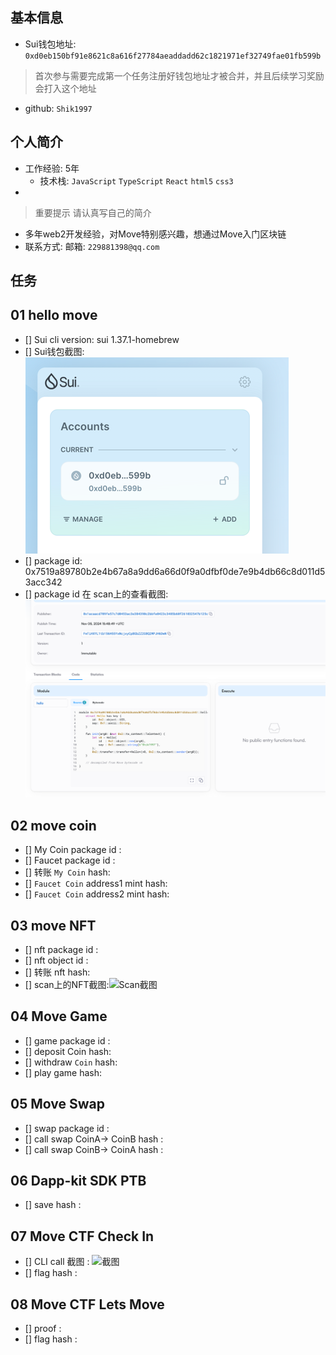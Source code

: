 ## 基本信息
- Sui钱包地址: `0xd0eb150bf91e8621c8a616f27784aeaddadd62c1821971ef32749fae01fb599b`
> 首次参与需要完成第一个任务注册好钱包地址才被合并，并且后续学习奖励会打入这个地址
- github: `Shik1997`

## 个人简介
- 工作经验: 5年
  - 技术栈: `JavaScript` `TypeScript` `React` `html5` `css3`
- 
> 重要提示 请认真写自己的简介
- 多年web2开发经验，对Move特别感兴趣，想通过Move入门区块链
- 联系方式: 邮箱: `229881398@qq.com` 

## 任务

##   01 hello move  
- [] Sui cli version: sui 1.37.1-homebrew
- [] Sui钱包截图: ![Sui钱包截图](./images/sui-wallet.png)
- [] package id: 0x7519a89780b2e4b67a8a9dd6a66d0f9a0dfbf0de7e9b4db66c8d011d53acc342
- [] package id 在 scan上的查看截图:![Scan截图](./images/scan.png)

##   02 move coin
- [] My Coin package id : 
- [] Faucet package id : 
- [] 转账 `My Coin` hash:
- [] `Faucet Coin` address1 mint hash:
- [] `Faucet Coin` address2 mint hash:

##   03 move NFT
- [] nft package id :
- [] nft object id : 
- [] 转账 nft  hash:
- [] scan上的NFT截图:![Scan截图](./images/你的图片地址)

##   04 Move Game
- [] game package id :
- [] deposit Coin hash:
- [] withdraw `Coin` hash:
- [] play game hash:

##   05 Move Swap
- [] swap package id :
- [] call swap CoinA-> CoinB  hash :
- [] call swap CoinB-> CoinA  hash :

##   06 Dapp-kit SDK PTB
- [] save hash :

##   07 Move CTF Check In
- [] CLI call 截图 : ![截图](./images/你的图片地址)
- [] flag hash :

##   08 Move CTF Lets Move
- [] proof : 
- [] flag hash :
